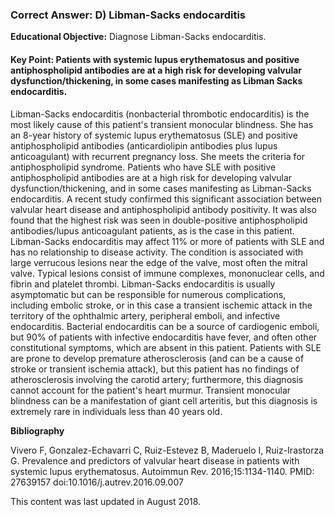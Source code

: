 
### Correct Answer: D) Libman-Sacks endocarditis 

**Educational Objective:** Diagnose Libman-Sacks endocarditis.

#### **Key Point:** Patients with systemic lupus erythematosus and positive antiphospholipid antibodies are at a high risk for developing valvular dysfunction/thickening, in some cases manifesting as Libman Sacks endocarditis.

Libman-Sacks endocarditis (nonbacterial thrombotic endocarditis) is the most likely cause of this patient's transient monocular blindness. She has an 8-year history of systemic lupus erythematosus (SLE) and positive antiphospholipid antibodies (anticardiolipin antibodies plus lupus anticoagulant) with recurrent pregnancy loss. She meets the criteria for antiphospholipid syndrome. Patients who have SLE with positive antiphospholipid antibodies are at a high risk for developing valvular dysfunction/thickening, and in some cases manifesting as Libman-Sacks endocarditis. A recent study confirmed this significant association between valvular heart disease and antiphospholipid antibody positivity. It was also found that the highest risk was seen in double-positive antiphospholipid antibodies/lupus anticoagulant patients, as is the case in this patient. Libman-Sacks endocarditis may affect 11% or more of patients with SLE and has no relationship to disease activity. The condition is associated with large verrucous lesions near the edge of the valve, most often the mitral valve. Typical lesions consist of immune complexes, mononuclear cells, and fibrin and platelet thrombi. Libman-Sacks endocarditis is usually asymptomatic but can be responsible for numerous complications, including embolic stroke, or in this case a transient ischemic attack in the territory of the ophthalmic artery, peripheral emboli, and infective endocarditis.
Bacterial endocarditis can be a source of cardiogenic emboli, but 90% of patients with infective endocarditis have fever, and often other constitutional symptoms, which are absent in this patient.
Patients with SLE are prone to develop premature atherosclerosis (and can be a cause of stroke or transient ischemia attack), but this patient has no findings of atherosclerosis involving the carotid artery; furthermore, this diagnosis cannot account for the patient's heart murmur.
Transient monocular blindness can be a manifestation of giant cell arteritis, but this diagnosis is extremely rare in individuals less than 40 years old.

**Bibliography**

Vivero F, Gonzalez-Echavarri C, Ruiz-Estevez B, Maderuelo I, Ruiz-Irastorza G. Prevalence and predictors of valvular heart disease in patients with systemic lupus erythematosus. Autoimmun Rev. 2016;15:1134-1140. PMID: 27639157 doi:10.1016/j.autrev.2016.09.007

This content was last updated in August 2018.